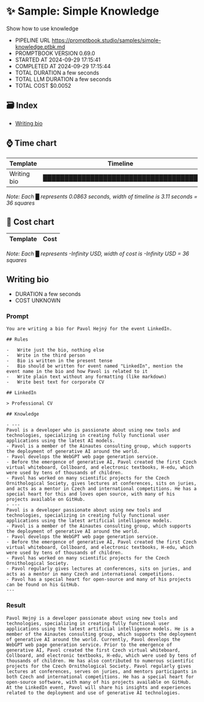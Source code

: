 # ✨ Sample: Simple Knowledge

Show how to use knowledge

-   PIPELINE URL https://promptbook.studio/samples/simple-knowledge.ptbk.md
-   PROMPTBOOK VERSION 0.69.0
-   STARTED AT 2024-09-29 17:15:41
-   COMPLETED AT 2024-09-29 17:15:44
-   TOTAL DURATION a few seconds
-   TOTAL LLM DURATION a few seconds
-   TOTAL COST $0.0052

## 🗃 Index

-   [Writing bio](#writing-bio)

## ⌚ Time chart

| Template    | Timeline                             |
| ----------- | ------------------------------------ |
| Writing bio | ████████████████████████████████████ |

_Note: Each █ represents 0.0863 seconds, width of timeline is 3.11 seconds = 36 squares_

## 💸 Cost chart

| Template | Cost |
| -------- | ---- |

_Note: Each █ represents -Infinity USD, width of cost is -Infinity USD = 36 squares_

## Writing bio

-   DURATION a few seconds
-   COST UNKNOWN

### Prompt

```
You are writing a bio for Pavol Hejný for the event LinkedIn.

## Rules

-   Write just the bio, nothing else
-   Write in the third person
-   Bio is written in the present tense
-   Bio should be written for event named "LinkedIn", mention the event name in the bio and how Pavol is related to it
-   Write plain text without any formatting (like markdown)
-   Write best text for corporate CV

## LinkedIn

> Professional CV

## Knowledge

- ---
Pavol is a developer who is passionate about using new tools and technologies, specializing in creating fully functional user applications using the latest AI models.
- Pavol is a member of the Ainautes consulting group, which supports the deployment of generative AI around the world.
- Pavol develops the WebGPT web page generation service.
- Before the emergence of generative AI, Pavol created the first Czech virtual whiteboard, Collboard, and electronic textbooks, H-edu, which were used by tens of thousands of children.
- Pavol has worked on many scientific projects for the Czech Ornithological Society, gives lectures at conferences, sits on juries, and acts as a mentor in Czech and international competitions. He has a special heart for this and loves open source, with many of his projects available on GitHub.
- ---
Pavol is a developer passionate about using new tools and technologies, specializing in creating fully functional user applications using the latest artificial intelligence models.
- Pavol is a member of the Ainautes consulting group, which supports the deployment of generative AI around the world.
- Pavol develops the WebGPT web page generation service.
- Before the emergence of generative AI, Pavol created the first Czech virtual whiteboard, Collboard, and electronic textbooks, H-edu, which were used by tens of thousands of children.
- Pavol has worked on many scientific projects for the Czech Ornithological Society.
- Pavol regularly gives lectures at conferences, sits on juries, and acts as a mentor in many Czech and international competitions.
- Pavol has a special heart for open-source and many of his projects can be found on his GitHub.
---
```

### Result

```
Pavol Hejný is a developer passionate about using new tools and technologies, specializing in creating fully functional user applications using the latest artificial intelligence models. He is a member of the Ainautes consulting group, which supports the deployment of generative AI around the world. Currently, Pavol develops the WebGPT web page generation service. Prior to the emergence of generative AI, Pavol created the first Czech virtual whiteboard, Collboard, and electronic textbooks, H-edu, which were used by tens of thousands of children. He has also contributed to numerous scientific projects for the Czech Ornithological Society. Pavol regularly gives lectures at conferences, serves on juries, and mentors participants in both Czech and international competitions. He has a special heart for open-source software, with many of his projects available on GitHub. At the LinkedIn event, Pavol will share his insights and experiences related to the deployment and use of generative AI technologies.
```
